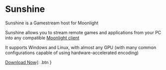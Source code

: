 # Sunshine
Sunshine is a Gamestream host for Moonlight

Sunshine allows you to stream remote games and applications from your PC into any compatible [Moonlight client](https://moonlight-stream.org)

It supports Windows and Linux, with almost any GPU (with many common configurations capable of using hardware-accelerated encoding)

[Download Now](https://github.com/loki-47-6F-64/sunshine/releases){: .btn }
